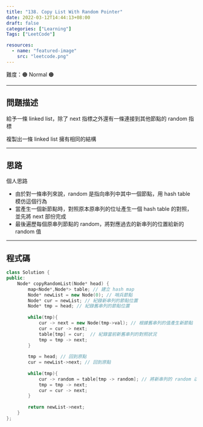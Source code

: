 ```yaml
---
title: "138. Copy List With Random Pointer"
date: 2022-03-12T14:44:13+08:00
draft: false
categories: ["Learning"]
Tags: ["LeetCode"]

resources:
  - name: "featured-image"
    src: "leetcode.png"
---
```


難度：🟠 Normal 🟠

---

## 問題描述

給予一條 linked list，除了 next 指標之外還有一條連接到其他節點的 random 指標

複製出一條 linked list 擁有相同的結構

---

## 思路

個人思路
- 由於對一條串列來說，random 是指向串列中其中一個節點，用 hash table 模仿這個行為
- 當產生一個新節點時，對照原本原串列的位址產生一個 hash table 的對照，並先將 next 部份完成
- 最後遍歷每個原串列節點的 random，將對應過去的新串列的位置給新的 random 值

---

## 程式碼

```c++
class Solution {
public:
    Node* copyRandomList(Node* head) {
        map<Node*,Node*> table; // 建立 hash map
        Node* newList = new Node(0); // 哨兵節點
        Node* cur = newList; // 紀錄新串列的節點位置
        Node* tmp = head; // 紀錄舊串列的節點位置
        
        while(tmp){
            cur -> next = new Node(tmp->val); // 根據舊串列的值產生新節點     
            cur = cur -> next;
            table[tmp] = cur;  // 紀錄當前新舊串列的對照狀況
            tmp = tmp -> next;
        }
        
        tmp = head; // 回到原點
        cur = newList->next; // 回到原點
        
        while(tmp){
            cur -> random = table[tmp -> random]; // 將新串列的 random 以舊串列的對照給予
            tmp = tmp -> next;
            cur = cur -> next;
        }
        
        return newList->next;
    }
};
```
